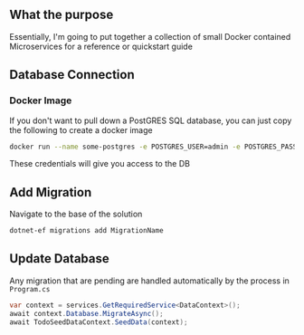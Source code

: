 ## What the purpose
Essentially, I'm going to put together a collection of small Docker contained Microservices for a reference or quickstart guide

## Database Connection

### Docker Image

If you don't want to pull down a PostGRES SQL database, you can just copy the following to create a docker image

```bash
docker run --name some-postgres -e POSTGRES_USER=admin -e POSTGRES_PASSWORD=admin1234 -p 5432:5432 -d postgres:latest
```

These credentials will give you access to the DB

## Add Migration

Navigate to the base of the solution

```bash
dotnet-ef migrations add MigrationName
```

## Update Database

Any migration that are pending are handled automatically by the process in `Program.cs`

```c#
var context = services.GetRequiredService<DataContext>();
await context.Database.MigrateAsync();
await TodoSeedDataContext.SeedData(context);
```
